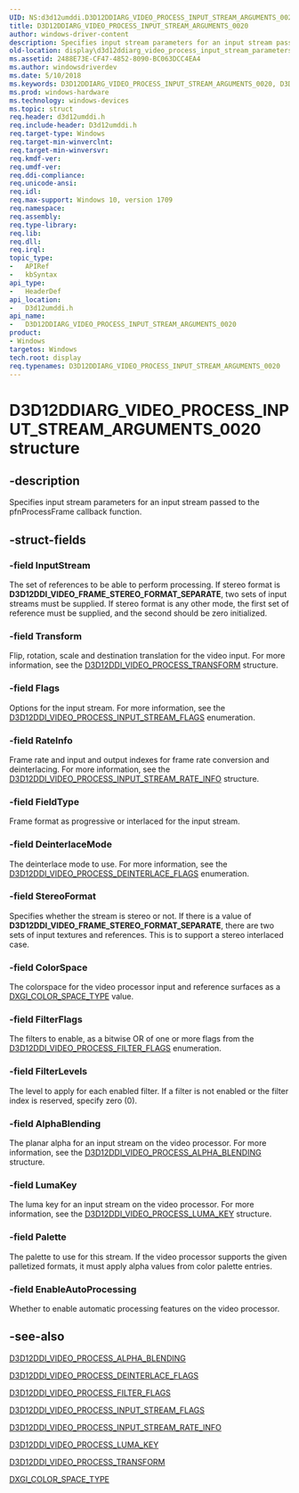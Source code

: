 ```yaml
---
UID: NS:d3d12umddi.D3D12DDIARG_VIDEO_PROCESS_INPUT_STREAM_ARGUMENTS_0020
title: D3D12DDIARG_VIDEO_PROCESS_INPUT_STREAM_ARGUMENTS_0020
author: windows-driver-content
description: Specifies input stream parameters for an input stream passed to the pfnProcessFrame callback function.
old-location: display\d3d12ddiarg_video_process_input_stream_parameters.htm
ms.assetid: 2488E73E-CF47-4852-8090-BC063DCC4EA4
ms.author: windowsdriverdev
ms.date: 5/10/2018
ms.keywords: D3D12DDIARG_VIDEO_PROCESS_INPUT_STREAM_ARGUMENTS_0020, D3D12DDIARG_VIDEO_PROCESS_INPUT_STREAM_ARGUMENTS_0020 structure [Display Devices], d3d12umddi/D3D12DDIARG_VIDEO_PROCESS_INPUT_STREAM_ARGUMENTS_0020, display.d3d12ddiarg_video_process_input_stream_parameters
ms.prod: windows-hardware
ms.technology: windows-devices
ms.topic: struct
req.header: d3d12umddi.h
req.include-header: D3d12umddi.h
req.target-type: Windows
req.target-min-winverclnt:
req.target-min-winversvr:
req.kmdf-ver:
req.umdf-ver:
req.ddi-compliance:
req.unicode-ansi:
req.idl:
req.max-support: Windows 10, version 1709
req.namespace:
req.assembly:
req.type-library:
req.lib:
req.dll:
req.irql:
topic_type:
-	APIRef
-	kbSyntax
api_type:
-	HeaderDef
api_location:
-	D3d12umddi.h
api_name:
-	D3D12DDIARG_VIDEO_PROCESS_INPUT_STREAM_ARGUMENTS_0020
product:
- Windows
targetos: Windows
tech.root: display
req.typenames: D3D12DDIARG_VIDEO_PROCESS_INPUT_STREAM_ARGUMENTS_0020
---
```


# D3D12DDIARG_VIDEO_PROCESS_INPUT_STREAM_ARGUMENTS_0020 structure


## -description


Specifies input stream parameters for an input stream passed to the pfnProcessFrame callback function.


## -struct-fields




### -field InputStream

The set of references to be able to perform processing. If stereo format is <b>D3D12DDI_VIDEO_FRAME_STEREO_FORMAT_SEPARATE</b>, two sets of input streams must be supplied.  If stereo format is any other mode, the first set of reference must be supplied, and the second should be zero initialized.


### -field Transform

Flip, rotation, scale and destination translation for the video input.  For more information, see the <a href="https://msdn.microsoft.com/E463BD7F-F89C-4D82-ABCA-4AF48EC21655">D3D12DDI_VIDEO_PROCESS_TRANSFORM</a> structure. 


### -field Flags

Options for the input stream.  For more information, see the <a href="https://msdn.microsoft.com/6BF1C31E-45F8-4921-87A2-53331530EAC4">D3D12DDI_VIDEO_PROCESS_INPUT_STREAM_FLAGS</a> enumeration.


### -field RateInfo

Frame rate and input and output indexes for frame rate conversion and deinterlacing.  For more information, see the <a href="https://msdn.microsoft.com/3F92B206-BA05-4ECC-854B-8D1EA9D7FD19">D3D12DDI_VIDEO_PROCESS_INPUT_STREAM_RATE_INFO</a> structure.


### -field FieldType

Frame format as progressive or interlaced for the input stream.


### -field DeinterlaceMode

The deinterlace mode to use.  For more information, see the <a href="https://msdn.microsoft.com/7E34CCE5-A771-4EBE-A09B-79424405BFF3">D3D12DDI_VIDEO_PROCESS_DEINTERLACE_FLAGS</a> enumeration.


### -field StereoFormat

Specifies whether the stream is stereo or not. If there is a value of <b>D3D12DDI_VIDEO_FRAME_STEREO_FORMAT_SEPARATE</b>, there are two sets of input textures and references. This is to support a stereo interlaced case.


### -field ColorSpace

The colorspace for the video processor input and reference surfaces as a <a href="https://msdn.microsoft.com/E25C933F-0DB3-4BC4-9755-9361B2B9B9CB">DXGI_COLOR_SPACE_TYPE</a> value.


### -field FilterFlags

The filters to enable, as a bitwise OR of one or more flags from the <a href="https://msdn.microsoft.com/28662E87-F6A4-42B0-9BF0-49A6C65B245C">D3D12DDI_VIDEO_PROCESS_FILTER_FLAGS</a> enumeration.


### -field FilterLevels

The level to apply for each enabled filter.  If a filter is not enabled or the filter index is reserved, specify zero (0).


### -field AlphaBlending

The planar alpha for an input stream on the video processor.  For more information, see the  <a href="https://msdn.microsoft.com/58E7A600-1CA9-40F8-8F37-CA7A0834B3F4">D3D12DDI_VIDEO_PROCESS_ALPHA_BLENDING</a> structure.


### -field LumaKey

The luma key for an input stream on the video processor.  For more information, see the  <a href="https://msdn.microsoft.com/79D8C170-A562-45F4-834B-58D8F7490C36">D3D12DDI_VIDEO_PROCESS_LUMA_KEY</a> structure.


### -field Palette

The palette to use for this stream. If the video processor supports the given palletized formats, it must apply alpha values from color palette entries.


### -field EnableAutoProcessing

Whether to enable automatic processing features on the video processor.


## -see-also




<a href="https://msdn.microsoft.com/58E7A600-1CA9-40F8-8F37-CA7A0834B3F4">D3D12DDI_VIDEO_PROCESS_ALPHA_BLENDING</a>



<a href="https://msdn.microsoft.com/7E34CCE5-A771-4EBE-A09B-79424405BFF3">D3D12DDI_VIDEO_PROCESS_DEINTERLACE_FLAGS</a>



<a href="https://msdn.microsoft.com/28662E87-F6A4-42B0-9BF0-49A6C65B245C">D3D12DDI_VIDEO_PROCESS_FILTER_FLAGS</a>



<a href="https://msdn.microsoft.com/6BF1C31E-45F8-4921-87A2-53331530EAC4">D3D12DDI_VIDEO_PROCESS_INPUT_STREAM_FLAGS</a>



<a href="https://msdn.microsoft.com/3F92B206-BA05-4ECC-854B-8D1EA9D7FD19">D3D12DDI_VIDEO_PROCESS_INPUT_STREAM_RATE_INFO</a>



<a href="https://msdn.microsoft.com/79D8C170-A562-45F4-834B-58D8F7490C36">D3D12DDI_VIDEO_PROCESS_LUMA_KEY</a>



<a href="https://msdn.microsoft.com/E463BD7F-F89C-4D82-ABCA-4AF48EC21655">D3D12DDI_VIDEO_PROCESS_TRANSFORM</a>



<a href="https://msdn.microsoft.com/E25C933F-0DB3-4BC4-9755-9361B2B9B9CB">DXGI_COLOR_SPACE_TYPE</a>
 

 

